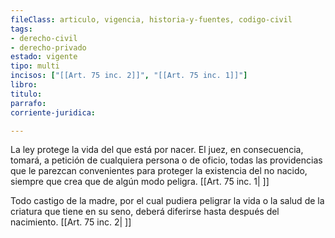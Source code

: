 ```yaml
---
fileClass: articulo, vigencia, historia-y-fuentes, codigo-civil
tags:
- derecho-civil
- derecho-privado
estado: vigente
tipo: multi
incisos: ["[[Art. 75 inc. 2]]", "[[Art. 75 inc. 1]]"]
libro:
titulo:
parrafo:
corriente-juridica:

---
```

La ley protege la vida del que está por nacer. El juez, en consecuencia, tomará, a petición de cualquiera persona o de oficio, todas las providencias que le parezcan convenientes para proteger la existencia del no nacido, siempre que crea que de algún modo peligra. [[Art. 75 inc. 1| ]]

Todo castigo de la madre, por el cual pudiera peligrar la vida o la salud de la criatura que tiene en su seno, deberá diferirse hasta después del nacimiento. [[Art. 75 inc. 2| ]]